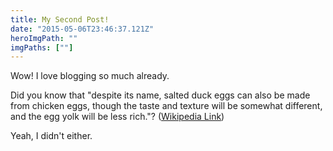 ```yaml
---
title: My Second Post!
date: "2015-05-06T23:46:37.121Z"
heroImgPath: ""
imgPaths: [""]
---
```


Wow! I love blogging so much already.

Did you know that "despite its name, salted duck eggs can also be made from
chicken eggs, though the taste and texture will be somewhat different, and the
egg yolk will be less rich."?
([Wikipedia Link](https://en.wikipedia.org/wiki/Salted_duck_egg))

Yeah, I didn't either.
